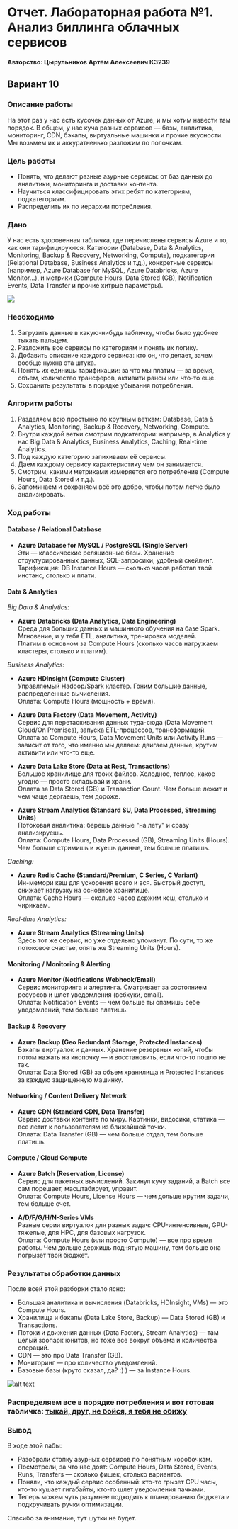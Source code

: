 # Отчет. Лабораторная работа №1. Анализ биллинга облачных сервисов

**Авторство: Цырульников Артём Алексеевич К3239**

## Вариант 10

### Описание работы

На этот раз у нас есть кусочек данных от Azure, и мы хотим навести там порядок. В общем, у нас куча разных сервисов — базы, аналитика, мониторинг, CDN, бэкапы, виртуальные машинки и прочие вкусности. Мы возьмем их и аккуратненько разложим по полочкам.  

### Цель работы

- Понять, что делают разные азурные сервисы: от баз данных до аналитики, мониторинга и доставки контента.
- Научиться классифицировать этих ребят по категориям, подкатегориям.
- Распределить их по иерархии потребления.

### Дано

У нас есть здоровенная табличка, где перечислены сервисы Azure и то, как они тарифицируются. Категории (Database, Data & Analytics, Monitoring, Backup & Recovery, Networking, Compute), подкатегории (Relational Database, Business Analytics и т.д.), конкретные сервисы (например, Azure Database for MySQL, Azure Databricks, Azure Monitor…), и метрики (Compute Hours, Data Stored (GB), Notification Events, Data Transfer и прочие хитрые параметры).

![](<CleanShot 2024-12-26 at 04.23.07@2x.png>)

### Необходимо

1. Загрузить данные в какую-нибудь табличку, чтобы было удобнее тыкать пальцем.  
2. Разложить все сервисы по категориям и понять их логику.  
3. Добавить описание каждого сервиса: кто он, что делает, зачем вообще нужна эта штука. 
4. Понять их единицы тарификации: за что мы платим — за время, объем, количество трансферов, активити рансы или что-то еще.  
5. Сохранить результаты в порядке убывания потребления.



### Алгоритм работы

1. Разделяем всю простыню по крупным веткам: Database, Data & Analytics, Monitoring, Backup & Recovery, Networking, Compute.  
2. Внутри каждой ветки смотрим подкатегории: например, в Analytics у нас Big Data & Analytics, Business Analytics, Caching, Real-time Analytics.  
3. Под каждую категорию запихиваем её сервисы.  
4. Даем каждому сервису характеристику чем он занимается.  
5. Смотрим, какими метриками измеряется его потребление (Compute Hours, Data Stored и т.д.).  
6. Запоминаем и сохраняем всё это добро, чтобы потом легче было анализировать.

### Ход работы

#### Database / Relational Database

- **Azure Database for MySQL / PostgreSQL (Single Server)**  
  Эти — классические реляционные базы. Хранение структурированных данных, SQL-запросики, удобный скейлинг.  
  Тарификация: DB Instance Hours — сколько часов работал твой инстанс, столько и плати.

#### Data & Analytics

*Big Data & Analytics:*  
- **Azure Databricks (Data Analytics, Data Engineering)**  
  Среда для больших данных и машинного обучения на базе Spark. Мгновение, и у тебя ETL, аналитика, тренировка моделей.  
  Платим в основном за Compute Hours (сколько часов нагружаем кластеры, столько и платим).

*Business Analytics:*  
- **Azure HDInsight (Compute Cluster)**  
  Управляемый Hadoop/Spark кластер. Гоним большие данные, распределенные вычисления.  
  Оплата: Compute Hours (мощность + время).
  
- **Azure Data Factory (Data Movement, Activity)**  
  Сервис для перетаскивания данных туда-сюда (Data Movement Cloud/On Premises), запуска ETL-процессов, трансформаций.  
  Оплата за Compute Hours, Data Movement Units или Activity Runs — зависит от того, что именно мы делаем: двигаем данные, крутим активити или что-то еще.

- **Azure Data Lake Store (Data at Rest, Transactions)**  
  Большое хранилище для твоих файлов. Холодное, теплое, какое угодно — просто складывай и храни.  
  Оплата за Data Stored (GB) и Transaction Count. Чем больше лежит и чем чаще дергаешь, тем дороже.

- **Azure Stream Analytics (Standard SU, Data Processed, Streaming Units)**  
  Потоковая аналитика: берешь данные "на лету" и сразу анализируешь.  
  Оплата: Compute Hours, Data Processed (GB), Streaming Units (Hours). Чем больше стримишь и жуешь данные, тем больше платишь.

*Caching:*  
- **Azure Redis Cache (Standard/Premium, C Series, C Variant)**  
  Ин-мемори кеш для ускорения всего и вся. Быстрый доступ, снижает нагрузку на основное хранилище.  
  Оплата: Cache Hours — сколько часов держим кеш, столько и чирикаем.

*Real-time Analytics:*  
- **Azure Stream Analytics (Streaming Units)**  
  Здесь тот же сервис, но уже отдельно упомянут. По сути, то же потоковое счастье, опять же Streaming Units (Hours).

#### Monitoring / Monitoring & Alerting

- **Azure Monitor (Notifications Webhook/Email)**  
  Сервис мониторинга и алертинга. Сматривает за состоянием ресурсов и шлет уведомления (вебхуки, email).  
  Оплата: Notification Events — чем больше ты спамишь себе уведомлений, тем больше платишь.

#### Backup & Recovery

- **Azure Backup (Geo Redundant Storage, Protected Instances)**  
  Бэкапы виртуалок и данных. Хранение резервных копий, чтобы потом нажать на кнопочку — и восстановить, если что-то пошло не так.  
  Оплата: Data Stored (GB) за объем хранилища и Protected Instances за каждую защищенную машинку.

#### Networking / Content Delivery Network

- **Azure CDN (Standard CDN, Data Transfer)**  
  Сервис доставки контента по миру. Картинки, видосики, статика — все летит к пользователям из ближайшей точки.  
  Оплата: Data Transfer (GB) — чем больше отдал, тем больше платишь.

#### Compute / Cloud Compute

- **Azure Batch (Reservation, License)**  
  Сервис для пакетных вычислений. Закинул кучу заданий, а Batch все сам порешает, масштабирует, управит.  
  Оплата: Compute Hours, License Hours — чем дольше крутим задачи, тем больше счет.

- **A/D/F/G/H/N-Series VMs**  
  Разные серии виртуалок для разных задач: CPU-интенсивные, GPU-тяжелые, для HPC, для базовых нагрузок.  
  Оплата: Compute Hours (или просто Compute) — все про время работы. Чем дольше держишь поднятую машину, тем больше она погрызет твой бюджет.

### Результаты обработки данных

После всей этой разборки стало ясно:

- Большая аналитика и вычисления (Databricks, HDInsight, VMs) — это Compute Hours.  
- Хранилища и бэкапы (Data Lake Store, Backup) — Data Stored (GB) и Transactions.  
- Потоки и движения данных (Data Factory, Stream Analytics) — там целый зоопарк юнитов, но тоже все вокруг объема и количества операций.  
- CDN — это про Data Transfer (GB).  
- Мониторинг — про количество уведомлений.  
- Базовые базы (круто сказал, да? :) ) — за Instance Hours.

![alt text](<CleanShot 2024-12-26 at 04.24.09@2x.png>)

### Распределяем все в порядке потребления и вот готовая табличка: [тыкай, друг, не бойся, я тебя не обижу](https://docs.google.com/spreadsheets/d/1rK44hvYy4a6Xv2l_UIceMkjFSLG5x6dKQWWrSIsKZUY/edit?usp=sharing)

### Вывод

В ходе этой лабы:

- Разобрали стопку азурных сервисов по понятным коробочкам.  
- Посмотрели, за что нас доят: Compute Hours, Data Stored, Events, Runs, Transfers — сколько фишек, столько вариантов.  
- Поняли, что каждый сервис особенный: кто-то грызет CPU часы, кто-то кушает гигабайты, кто-то шлет уведомления пачками.  
- Теперь можем чуть разумнее подходить к планированию бюджета и подкручивать ручки оптимизации.

Спасибо за внимание, тут шутки не будет.